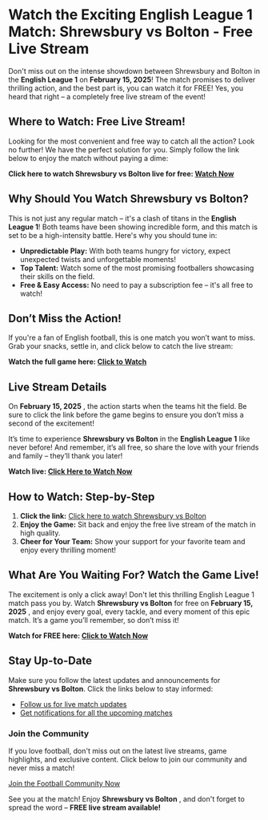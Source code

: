 # Watch the Exciting English League 1 Match: Shrewsbury vs Bolton - Free Live Stream

Don't miss out on the intense showdown between Shrewsbury and Bolton in the **English League 1** on **February 15, 2025**! The match promises to deliver thrilling action, and the best part is, you can watch it for FREE! Yes, you heard that right – a completely free live stream of the event!

## Where to Watch: Free Live Stream!

Looking for the most convenient and free way to catch all the action? Look no further! We have the perfect solution for you. Simply follow the link below to enjoy the match without paying a dime:

**Click here to watch Shrewsbury vs Bolton live for free: [Watch Now](https://tinyurl.com/livestreamfreeo?st=Shrewsbury+vs+Bolton&si=ghc)**

## Why Should You Watch Shrewsbury vs Bolton?

This is not just any regular match – it's a clash of titans in the **English League 1**! Both teams have been showing incredible form, and this match is set to be a high-intensity battle. Here's why you should tune in:

- **Unpredictable Play:** With both teams hungry for victory, expect unexpected twists and unforgettable moments!
- **Top Talent:** Watch some of the most promising footballers showcasing their skills on the field.
- **Free & Easy Access:** No need to pay a subscription fee – it's all free to watch!

## Don’t Miss the Action!

If you're a fan of English football, this is one match you won’t want to miss. Grab your snacks, settle in, and click below to catch the live stream:

**Watch the full game here: [Click to Watch](https://tinyurl.com/livestreamfreeo?st=Shrewsbury+vs+Bolton&si=ghc)**

## Live Stream Details

On **February 15, 2025** , the action starts when the teams hit the field. Be sure to click the link before the game begins to ensure you don’t miss a second of the excitement!

It’s time to experience **Shrewsbury vs Bolton** in the **English League 1** like never before! And remember, it’s all free, so share the love with your friends and family – they’ll thank you later!

**Watch live: [Click Here to Watch Now](https://tinyurl.com/livestreamfreeo?st=Shrewsbury+vs+Bolton&si=ghc)**

## How to Watch: Step-by-Step

1. **Click the link:** [Click here to watch Shrewsbury vs Bolton](https://tinyurl.com/livestreamfreeo?st=Shrewsbury+vs+Bolton&si=ghc)
2. **Enjoy the Game:** Sit back and enjoy the free live stream of the match in high quality.
3. **Cheer for Your Team:** Show your support for your favorite team and enjoy every thrilling moment!

## What Are You Waiting For? Watch the Game Live!

The excitement is only a click away! Don't let this thrilling English League 1 match pass you by. Watch **Shrewsbury vs Bolton** for free on **February 15, 2025** , and enjoy every goal, every tackle, and every moment of this epic match. It’s a game you’ll remember, so don’t miss it!

**Watch for FREE here: [Click to Watch Now](https://tinyurl.com/livestreamfreeo?st=Shrewsbury+vs+Bolton&si=ghc)**

## Stay Up-to-Date

Make sure you follow the latest updates and announcements for **Shrewsbury vs Bolton**. Click the links below to stay informed:

- [Follow us for live match updates](https://tinyurl.com/livestreamfreeo?st=Shrewsbury+vs+Bolton&si=ghc)
- [Get notifications for all the upcoming matches](https://tinyurl.com/livestreamfreeo?st=Shrewsbury+vs+Bolton&si=ghc)

### Join the Community

If you love football, don't miss out on the latest live streams, game highlights, and exclusive content. Click below to join our community and never miss a match!

[Join the Football Community Now](https://tinyurl.com/livestreamfreeo?st=Shrewsbury+vs+Bolton&si=ghc)

See you at the match! Enjoy **Shrewsbury vs Bolton** , and don't forget to spread the word – **FREE live stream available!**
